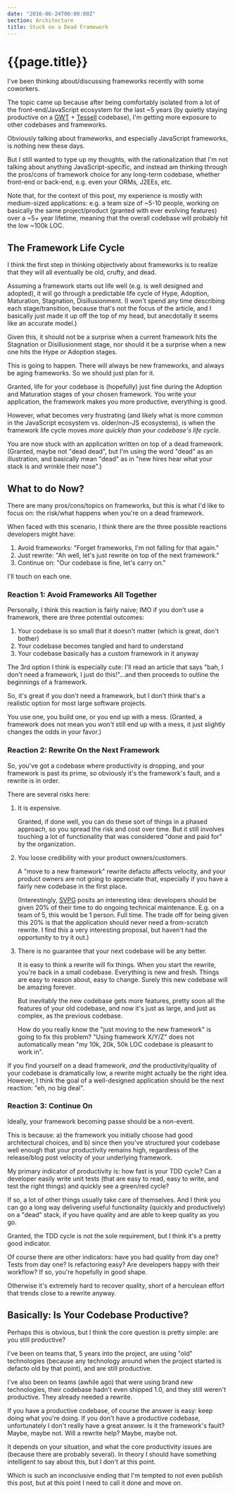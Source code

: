 ```yaml
---
date: "2016-06-24T00:00:00Z"
section: Architecture
title: Stuck on a Dead Framework
---
```


{{page.title}}
==============

I've been thinking about/discussing frameworks recently with some coworkers.

The topic came up because after being comfortably isolated from a lot of the front-end/JavaScript ecosystem for the last ~5 years (by quietly staying productive on a [GWT](http://www.gwtproject.org/) + [Tessell](http://tessell.org/) codebase), I'm getting more exposure to other codebases and frameworks.

Obviously talking about frameworks, and especially JavaScript frameworks, is nothing new these days.

But I still wanted to type up my thoughts, with the rationalization that I'm not talking about anything JavaScript-specific, and instead am thinking through the pros/cons of framework choice for any long-term codebase, whether front-end or back-end, e.g. even your ORMs, J2EEs, etc.

Note that, for the context of this post, my experience is mostly with medium-sized applications: e.g. a team size of ~5-10 people, working on basically the same project/product (granted with ever evolving features) over a ~5+ year lifetime, meaning that the overall codebase will probably hit the low ~100k LOC.

The Framework Life Cycle
------------------------

I think the first step in thinking objectively about frameworks is to realize that they will all eventually be old, crufty, and dead.

Assuming a framework starts out life well (e.g. is well designed and adopted), it will go through a predictable life cycle of Hype, Adoption, Maturation, Stagnation, Disillusionment. (I won't spend any time describing each stage/transition, because that's not the focus of the article, and I basically just made it up off the top of my head, but anecdotally it seems like an accurate model.)

Given this, it should not be a surprise when a current framework hits the Stagnation or Disillusionment stage, nor should it be a surprise when a new one hits the Hype or Adoption stages.

This is going to happen. There will always be new frameworks, and always be aging frameworks. So we should just plan for it.

Granted, life for your codebase is (hopefully) just fine during the Adoption and Maturation stages of your chosen framework. You write your application, the framework makes you more productive, everything is good.

However, what becomes very frustrating (and likely what is more common in the JavaScript ecosystem vs. older/non-JS ecosystems), is when the framework life cycle moves *more quickly than your codebase's life cycle*.

You are now stuck with an application written on top of a dead framework. (Granted, maybe not "dead dead", but I'm using the word "dead" as an illustration, and basically mean "dead" as in "new hires hear what your stack is and wrinkle their nose".)

What to do Now?
---------------

There are many pros/cons/topics on frameworks, but this is what I'd like to focus on: the risk/what happens when you're on a dead framework.

When faced with this scenario, I think there are the three possible reactions developers might have:

1. Avoid frameworks: "Forget frameworks, I'm not falling for that again."
2. Just rewrite: "Ah well, let's just rewrite on top of the next framework."
3. Continue on: "Our codebase is fine, let's carry on."

I'll touch on each one.

### Reaction 1: Avoid Frameworks All Together

Personally, I think this reaction is fairly naive; IMO if you don't use a framework, there are three potential outcomes:

1. Your codebase is so small that it doesn't matter (which is great, don't bother)
2. Your codebase becomes tangled and hard to understand
3. Your codebase basically has a custom framework in it anyway

The 3rd option I think is especially cute: I'll read an article that says "bah, I don't need a framework, I just do this!"...and then proceeds to outline the beginnings of a framework.

So, it's great if you don't need a framework, but I don't think that's a realistic option for most large software projects.

You use one, you build one, or you end up with a mess. (Granted, a framework does not mean you *won't* still end up with a mess, it just slightly changes the odds in your favor.)

### Reaction 2: Rewrite On the Next Framework

So, you've got a codebase where productivity is dropping, and your framework is past its prime, so obviously it's the framework's fault, and a rewrite is in order.

There are several risks here:

1. It is expensive.

   Granted, if done well, you can do these sort of things in a phased approach, so you spread the risk and cost over time. But it still involves touching a lot of functionality that was considered "done and paid for" by the organization.

2. You loose credibility with your product owners/customers.

   A "move to a new framework" rewrite defacto affects velocity, and your product owners are not going to appreciate that, especially if you have a fairly new codebase in the first place.

   (Interestingly, [SVPG](http://www.svpg.com/) posits an interesting idea: developers should be given 20% of their time to do ongoing technical maintenance. E.g. on a team of 5, this would be 1 person. Full time. The trade off for being given this 20% is that the application should never need a from-scratch rewrite. I find this a very interesting proposal, but haven't had the opportunity to try it out.)

3. There is no guarantee that your next codebase will be any better.

   It is easy to think a rewrite will fix things. When you start the rewrite, you're back in a small codebase. Everything is new and fresh. Things are easy to reason about, easy to change. Surely this new codebase will be amazing forever.

   But inevitably the new codebase gets more features, pretty soon all the features of your old codebase, and now it's just as large, and just as complex, as the previous codebase.

   How do you really know the "just moving to the new framework" is going to fix this problem? "Using framework X/Y/Z" does not automatically mean "my 10k, 20k, 50k LOC codebase is pleasant to work in".

If you find yourself on a dead framework, *and* the productivity/quality of your codebase is dramatically low, a rewrite might actually be the right idea. However, I think the goal of a well-designed application should be the next reaction: "eh, no big deal".

### Reaction 3: Continue On

Ideally, your framework becoming passe should be a non-event.

This is because: a) the framework you initially choose had good architectural choices, and b) since then you've structured your codebase well enough that your productivity remains high, regardless of the release/blog post velocity of your underlying framework.

My primary indicator of productivity is: how fast is your TDD cycle? Can a developer easily write unit tests (that are easy to read, easy to write, and test the right things) and quickly see a green/red cycle?

If so, a lot of other things usually take care of themselves. And I think you can go a long way delivering useful functionality (quickly and productively) on a "dead" stack, if you have quality and are able to keep quality as you go.

Granted, the TDD cycle is not the sole requirement, but I think it's a pretty good indicator.

Of course there are other indicators: have you had quality from day one? Tests from day one? Is refactoring easy? Are developers happy with their workflow? If so, you're hopefully in good shape.

Otherwise it's extremely hard to recover quality, short of a herculean effort that trends close to a rewrite anyway.

Basically: Is Your Codebase Productive?
---------------------------------------

Perhaps this is obvious, but I think the core question is pretty simple: are you still productive?

I've been on teams that, 5 years into the project, are using "old" technologies (because any technology around when the project started is defacto old by that point), and are still productive.

I've also been on teams (awhile ago) that were using brand new technologies, their codebase hadn't even shipped 1.0, and they still weren't productive. They already needed a rewrite.

If you have a productive codebase, of course the answer is easy: keep doing what you're doing. If you don't have a productive codebase, unfortunately I don't really have a great answer. Is it the framework's fault? Maybe, maybe not. Will a rewrite help? Maybe, maybe not.

It depends on your situation, and what the core productivity issues are (because there are probably several). In theory I should have something intelligent to say about this, but I don't at this point.

Which is such an inconclusive ending that I'm tempted to not even publish this post, but at this point I need to call it done and move on.



